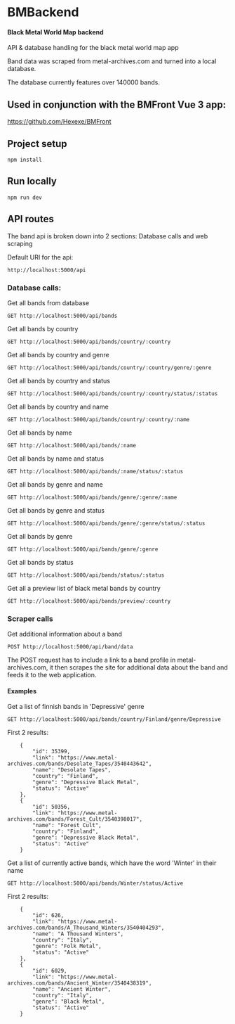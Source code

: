 # BMBackend
#### Black Metal World Map backend

API & database handling for the black metal world map app

Band data was scraped from metal-archives.com and turned into a local database.

The database currently features over 140000 bands.

## Used in conjunction with the BMFront Vue 3 app:

https://github.com/Hexexe/BMFront

## Project setup
```
npm install
```

## Run locally
```
npm run dev
```

## API routes
The band api is broken down into 2 sections: Database calls and web scraping

Default URI for the api:
```
http://localhost:5000/api
```

### Database calls:

Get all bands from database
```
GET http://localhost:5000/api/bands
```

Get all bands by country
```
GET http://localhost:5000/api/bands/country/:country
```

Get all bands by country and genre
```
GET http://localhost:5000/api/bands/country/:country/genre/:genre
```

Get all bands by country and status
```
GET http://localhost:5000/api/bands/country/:country/status/:status
```

Get all bands by country and name
```
GET http://localhost:5000/api/bands/country/:country/:name
```

Get all bands by name
```
GET http://localhost:5000/api/bands/:name
```

Get all bands by name and status
```
GET http://localhost:5000/api/bands/:name/status/:status
```

Get all bands by genre and name
```
GET http://localhost:5000/api/bands/genre/:genre/:name
```

Get all bands by genre and status
```
GET http://localhost:5000/api/bands/genre/:genre/status/:status
```

Get all bands by genre
```
GET http://localhost:5000/api/bands/genre/:genre
```

Get all bands by status
```
GET http://localhost:5000/api/bands/status/:status
```

Get all a preview list of black metal bands by country
```
GET http://localhost:5000/api/bands/preview/:country
```

### Scraper calls

Get additional information about a band
```
POST http://localhost:5000/api/band/data
```
The POST request has to include a link to a band profile in metal-archives.com, it then scrapes the site for additional
data about the band and feeds it to the web application.

#### Examples

Get a list of finnish bands in 'Depressive' genre
```
GET http://localhost:5000/api/bands/country/Finland/genre/Depressive
```

First 2 results:
```
    {
        "id": 35399,
        "link": "https://www.metal-archives.com/bands/Desolate_Tapes/3540443642",
        "name": "Desolate Tapes",
        "country": "Finland",
        "genre": "Depressive Black Metal",
        "status": "Active"
    },
    {
        "id": 50356,
        "link": "https://www.metal-archives.com/bands/Forest_Cult/3540398017",
        "name": "Forest Cult",
        "country": "Finland",
        "genre": "Depressive Black Metal",
        "status": "Active"
    }
```

Get a list of currently active bands, which have the word 'Winter' in their name
```
GET http://localhost:5000/api/bands/Winter/status/Active
```

First 2 results:
```
    {
        "id": 626,
        "link": "https://www.metal-archives.com/bands/A_Thousand_Winters/3540404293",
        "name": "A Thousand Winters",
        "country": "Italy",
        "genre": "Folk Metal",
        "status": "Active"
    },
    {
        "id": 6029,
        "link": "https://www.metal-archives.com/bands/Ancient_Winter/3540438319",
        "name": "Ancient Winter",
        "country": "Italy",
        "genre": "Black Metal",
        "status": "Active"
    }
```
